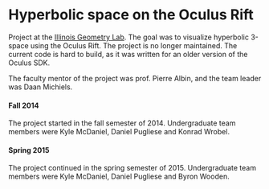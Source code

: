 Hyperbolic space on the Oculus Rift
===================================

Project at the [Illinois Geometry Lab](http://math.uiuc.edu/igl/).
The goal was to visualize hyperbolic 3-space using the Oculus Rift.
The project is no longer maintained. The current code is hard to build, as it was written for an older version of the Oculus SDK.

The faculty mentor of the project was prof. Pierre Albin, and the team leader was Daan Michiels.

#### Fall 2014

The project started in the fall semester of 2014. Undergraduate team members were Kyle McDaniel, Daniel Pugliese and Konrad Wrobel.

#### Spring 2015

The project continued in the spring semester of 2015. Undergraduate team members were Kyle McDaniel, Daniel Pugliese and Byron Wooden.
